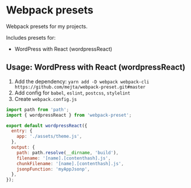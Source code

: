 # Webpack presets

Webpack presets for my projects.

Includes presets for:

* WordPress with React (wordpressReact)

## Usage: WordPress with React (wordpressReact)

1. Add the dependency: `yarn add -D webpack webpack-cli https://github.com/mejta/webpack-preset.git#master`
2. Add config for `babel`, `eslint`, `postcss`, `stylelint`
3. Create `webpack.config.js`

```js
import path from 'path';
import { wordpressReact } from 'webpack-preset';

export default wordpressReact({
  entry: {
    app: './assets/theme.js',
  },
  output: {
    path: path.resolve(__dirname, 'build'),
    filename: '[name].[contenthash].js',
    chunkFilename: '[name].[contenthash].js',
    jsonpFunction: 'myAppJsonp',
  },
});
```
